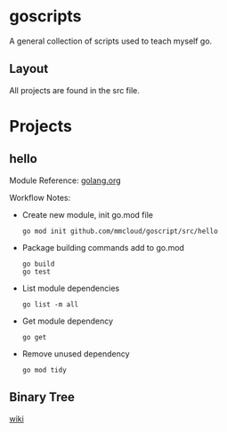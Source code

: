 # goscripts
A general collection of scripts used to teach myself go.


## Layout

All projects are found in the src file.

# Projects

## hello

Module Reference: [golang.org](https://blog.golang.org/using-go-modules)

Workflow Notes: 

- Create new module, init go.mod file
    ```
    go mod init github.com/mmcloud/goscript/src/hello
    ```
- Package building commands add to go.mod
    ```
    go build
    go test
    ```
- List module dependencies
    ```
    go list -m all
    ```
- Get module dependency
    ```
    go get
    ```
- Remove unused dependency
    ```
    go mod tidy
    ```

## Binary Tree
[wiki](https://en.wikipedia.org/wiki/Binary_search_tree)